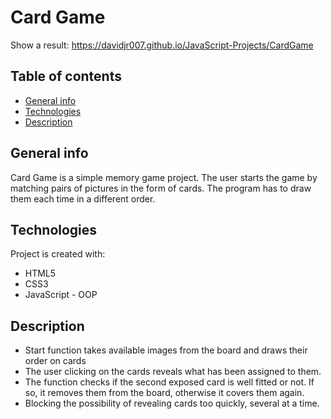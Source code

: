 # Card Game

Show a result: https://davidjr007.github.io/JavaScript-Projects/CardGame

## Table of contents

- [General info](#general-info)
- [Technologies](#technologies)
- [Description](#description)

## General info

Card Game is a simple memory game project. The user starts the game by matching pairs of pictures in the form of cards. The program has to draw them each time in a different order.

## Technologies

Project is created with:

- HTML5
- CSS3
- JavaScript - OOP

## Description

- Start function takes available images from the board and draws their order on cards
- The user clicking on the cards reveals what has been assigned to them.
- The function checks if the second exposed card is well fitted or not. If so, it removes them from the board, otherwise it covers them again.
- Blocking the possibility of revealing cards too quickly, several at a time.
